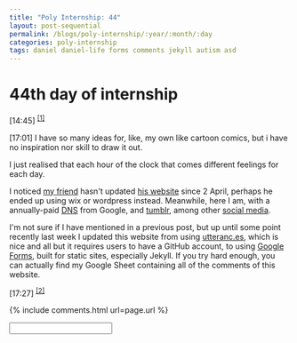 ```yaml
---
title: "Poly Internship: 44"
layout: post-sequential
permalink: /blogs/poly-internship/:year/:month/:day
categories: poly-internship
tags: daniel daniel-life forms comments jekyll autism asd
---
```

# 44th day of internship

<span class="timestamp">[14:45]</span> <sup><a href="#1">[1]</a></sup>

<span class="timestamp">[17:01]</span> I have so many ideas for, like, my own like cartoon comics, but i have no inspiration nor skill to draw it out. 

I just realised that each hour of the clock that comes different feelings for each day.

I noticed <a href="https://github.com/daniel-life" target="_blank">my friend</a> hasn't updated <a href="https://daniel-life.github.io/" target="_blank">his website</a> since 2 April, perhaps he ended up using wix or wordpress instead. Meanwhile, here I am, with a annually-paid [DNS](https://arifhamed.com) from Google, and <a href="https://arifhamed.tumblr.com/" target="_blank">tumblr</a>, among other [social media](https://arifhamed.com/about).

I'm not sure if I have mentioned in a previous post, but up until some point recently last week I updated this website from using <a href="https://utteranc.es/" target="_blank">utteranc.es</a>, which is nice and all but it requires users to have a GitHub account, to using <a href="https://jdvp.me/articles/Google-Forms-Jekyll-Comments-Revisited" target="_blank">Google Forms</a>, built for static sites, especially Jekyll. If you try hard enough, you can actually find my Google Sheet containing all of the comments of this website. 

<span class="timestamp">[17:27]</span> <sup><a href="#2">[2]</a></sup> 


{% include comments.html url=page.url %}

<input id="password-input" type="password" class="text-secret" onkeyup="unlock()" autocomplete="off">

<span class="disable-selection" id="truth" style="display:none;"><sup id="1">[1]</sup> Recently i've been finding out more about myself, as it turns out, i've been stimming a lot, subconsciously, without stim tools. Here's the list that i've been able to identify so far:<br>&nbsp;&nbsp;&#149; pushing my nose up<br>&nbsp;&nbsp;&#149; verticle squatting so that my ankle could make a sound sometimes<br>&nbsp;&nbsp;&#149; eating the buns of a burger/tortilla of a wrap first then the rest of the inside<br>&nbsp;&nbsp;&#149; listening to the same music over and over<br>&nbsp;&nbsp;&#149; hugging something<br>&nbsp;&nbsp;&#149; seeing something download for a while<br>&nbsp;&nbsp;&#149; probably much more<br><br>I'm not sure if i could have a strong emotional attachment with people, but idk, maybe i do i just don't know, yet. Also i've read something about autism and sexuality, and i found out that perhaps my small aspects of femininity aren't by coincidence. I realized that back then I don't really care for gender roles. <span ondblclick="this.innerHTML='Maybe i am pansexual. i will love anyone in their own sexual identity once i get to know them deeply.'">I'm straight, for the record hahaha.</span> I mean, yeah, just to note that if you yourself encounter another autistic person. <br><br>Autistic people will find it pleasant if you read up about their condition before meeting them, except don't expect them to be as exactly as what you read up. Everyone is different, so are people with autism.<br><br>I am different.<br><br><sup id="2">[2]</sup> man what on earth am i typing</span>
